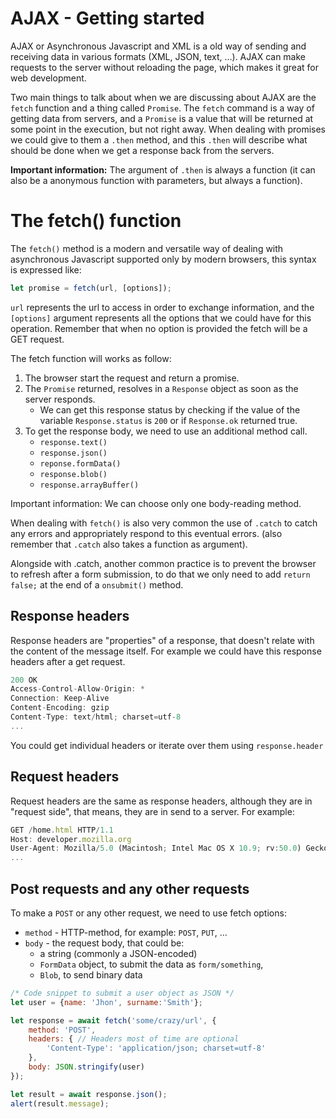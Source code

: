 # AJAX - Getting started

AJAX or Asynchronous Javascript and XML is a old way of sending and receiving data in various formats (XML, JSON, text, ...). AJAX can make requests to the server without reloading the page, which makes it great for web development.

Two main things to talk about when we are discussing about AJAX are the `fetch` function and a thing called `Promise`. The `fetch` command is a way of getting data from servers, and a `Promise` is a value that will be returned at some point in the execution, but not right away. When dealing with promises we could give to them a `.then` method, and this `.then` will describe what should be done when we get a response back from the servers.

**Important information:** The argument of `.then` is always a function (it can also be a anonymous function with parameters, but always a function).

# The fetch() function

The `fetch()` method is a modern and versatile way of dealing with asynchronous Javascript supported only by modern browsers, this syntax is expressed like:

```jsx
let promise = fetch(url, [options]);
```

`url` represents the url to access in order to exchange information, and the `[options]` argument represents all the options that we could have for this operation. Remember that when no option is provided the fetch will be a GET request.

The fetch function will works as follow:

1. The browser start the request and return a promise.
2. The `Promise` returned, resolves in a `Response` object as soon as the server responds.
    - We can get this response status by checking if the value of the variable `Response.status` is `200` or if `Response.ok` returned true.
3. To get the response body, we need to use an additional method call.
    - `response.text()`
    - `response.json()`
    - `reponse.formData()`
    - `response.blob()`
    - `response.arrayBuffer()`

Important information: We can choose only one body-reading method.

When dealing with `fetch()` is also very common the use of `.catch` to catch any errors and appropriately respond to this eventual errors. (also remember that `.catch` also takes a function as argument).

Alongside with .catch, another common practice is to prevent the browser to refresh after a form submission, to do that we only need to add `return false;` at the end of a `onsubmit()` method.

## Response headers

Response headers are "properties" of a response, that doesn't relate with the content of the message itself. For example we could have this response headers after a get request.

```jsx
200 OK
Access-Control-Allow-Origin: *
Connection: Keep-Alive
Content-Encoding: gzip
Content-Type: text/html; charset=utf-8
...
```

You could get individual headers or iterate over them using `response.header`

## Request headers

Request headers are the same as response headers, although they are in "request side", that means, they are in send to a server. For example:

```jsx
GET /home.html HTTP/1.1
Host: developer.mozilla.org
User-Agent: Mozilla/5.0 (Macintosh; Intel Mac OS X 10.9; rv:50.0) Gecko/20100101 Firefox/50.0
...
```

## Post requests and any other requests

To make a `POST` or any other request, we need to use fetch options:

- `method` - HTTP-method, for example: `POST`, `PUT`, ...
- `body` - the request body, that could be:
    - a string (commonly a JSON-encoded)
    - `FormData` object, to submit the data as `form/something`,
    - `Blob`, to send binary data

```jsx
/* Code snippet to submit a user object as JSON */
let user = {name: 'Jhon', surname:'Smith'};

let response = await fetch('some/crazy/url', {
	method: 'POST',
	headers: { // Headers most of time are optional
		'Content-Type': 'application/json; charset=utf-8'
	},
	body: JSON.stringify(user)
});

let result = await response.json();
alert(result.message);
```